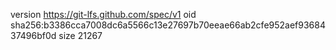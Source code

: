 version https://git-lfs.github.com/spec/v1
oid sha256:b3386cca7008dc6a5566c13e27697b70eeae66ab2cfe952aef9368437496bf0d
size 21267
